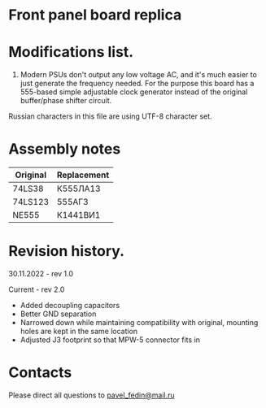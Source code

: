 # Front panel board replica

# Modifications list.

1. Modern PSUs don't output any low voltage AC, and it's much easier to just generate
the frequency needed. For the purpose this board has a 555-based simple adjustable
clock generator instead of the original buffer/phase shifter circuit.

Russian characters in this file are using UTF-8 character set.

# Assembly notes

|Original       |Replacement            |
|---------------|-----------------------|
|74LS38		|К555ЛА13		|
|74LS123	|555АГ3		        |
|NE555		|К1441ВИ1		|

# Revision history.

30.11.2022 - rev 1.0

Current - rev 2.0

- Added decoupling capacitors
- Better GND separation
- Narrowed down while maintaining compatibility with original, mounting holes are kept in the same location
- Adjusted J3 footprint so that MPW-5 connector fits in

# Contacts

Please direct all questions to pavel_fedin@mail.ru
